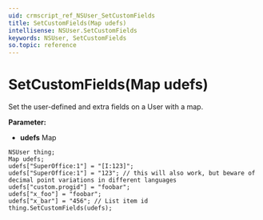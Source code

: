 ```yaml
---
uid: crmscript_ref_NSUser_SetCustomFields
title: SetCustomFields(Map udefs)
intellisense: NSUser.SetCustomFields
keywords: NSUser, SetCustomFields
so.topic: reference
---
```


# SetCustomFields(Map udefs)

Set the user-defined and extra fields on a User with a map.

**Parameter:** 
* **udefs** Map

```crmscript
NSUser thing;
Map udefs;
udefs["SuperOffice:1"] = "[I:123]";
udefs["SuperOffice:1"] = "123"; // this will also work, but beware of decimal point variations in different languages
udefs["custom.progid"] = "foobar";
udefs["x_foo"] = "foobar";
udefs["x_bar"] = "456"; // List item id
thing.SetCustomFields(udefs);
```


